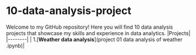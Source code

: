 # 10-data-analysis-project
Welcome to my GitHub repository! Here you will find 10 data analysis projects that showcase my skills and experience in data analytics.
|Projects|
|--------|
| 1.[**Weather data analysis**](project 01 data analysis of weather .ipynb)|

